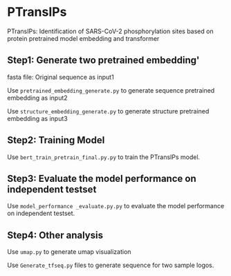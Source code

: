 # PTransIPs
PTransIPs: Identification of SARS-CoV-2 phosphorylation sites based on protein pretrained model embedding and transformer

## Step1: Generate two pretrained embedding'
fasta file: Original sequence as input1

Use `pretrained_embedding_generate.py` to generate sequence pretrained embedding as input2

Use `structure_embedding_generate.py` to generate structure pretrained embedding as input3

## Step2: Training Model
Use `bert_train_pretrain_final.py.py` to train the PTransIPs model.

## Step3: Evaluate the model performance on independent testset
Use `model_performance _evaluate.py.py` to evaluate the model performance on independent testset.

## Step4: Other analysis
Use `umap.py` to generate umap visualization

Use `Generate_tfseq.py` files to generate sequence for two sample logos. 